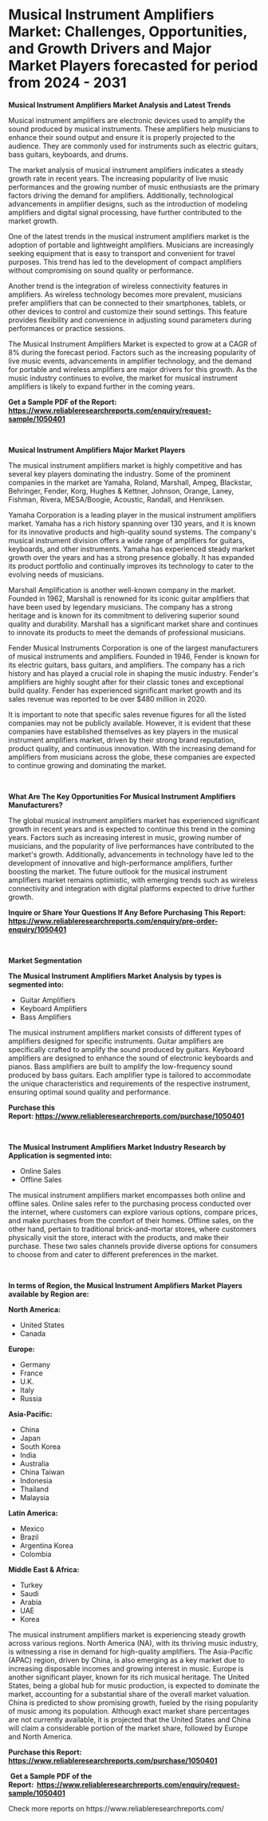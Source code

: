 <p><h1>Musical Instrument Amplifiers Market: Challenges, Opportunities, and Growth Drivers and Major Market Players forecasted for period from 2024 - 2031</h1></p><p><strong>Musical Instrument Amplifiers Market Analysis and Latest Trends</strong></p>
<p><p>Musical instrument amplifiers are electronic devices used to amplify the sound produced by musical instruments. These amplifiers help musicians to enhance their sound output and ensure it is properly projected to the audience. They are commonly used for instruments such as electric guitars, bass guitars, keyboards, and drums.</p><p>The market analysis of musical instrument amplifiers indicates a steady growth rate in recent years. The increasing popularity of live music performances and the growing number of music enthusiasts are the primary factors driving the demand for amplifiers. Additionally, technological advancements in amplifier designs, such as the introduction of modeling amplifiers and digital signal processing, have further contributed to the market growth.</p><p>One of the latest trends in the musical instrument amplifiers market is the adoption of portable and lightweight amplifiers. Musicians are increasingly seeking equipment that is easy to transport and convenient for travel purposes. This trend has led to the development of compact amplifiers without compromising on sound quality or performance.</p><p>Another trend is the integration of wireless connectivity features in amplifiers. As wireless technology becomes more prevalent, musicians prefer amplifiers that can be connected to their smartphones, tablets, or other devices to control and customize their sound settings. This feature provides flexibility and convenience in adjusting sound parameters during performances or practice sessions.</p><p>The Musical Instrument Amplifiers Market is expected to grow at a CAGR of 8% during the forecast period. Factors such as the increasing popularity of live music events, advancements in amplifier technology, and the demand for portable and wireless amplifiers are major drivers for this growth. As the music industry continues to evolve, the market for musical instrument amplifiers is likely to expand further in the coming years.</p></p>
<p><strong>Get a Sample PDF of the Report:&nbsp; <a href="https://www.reliableresearchreports.com/enquiry/request-sample/1050401">https://www.reliableresearchreports.com/enquiry/request-sample/1050401</a></strong></p>
<p>&nbsp;</p>
<p><strong>Musical Instrument Amplifiers Major Market Players</strong></p>
<p><p>The musical instrument amplifiers market is highly competitive and has several key players dominating the industry. Some of the prominent companies in the market are Yamaha, Roland, Marshall, Ampeg, Blackstar, Behringer, Fender, Korg, Hughes & Kettner, Johnson, Orange, Laney, Fishman, Rivera, MESA/Boogie, Acoustic, Randall, and Henriksen.</p><p>Yamaha Corporation is a leading player in the musical instrument amplifiers market. Yamaha has a rich history spanning over 130 years, and it is known for its innovative products and high-quality sound systems. The company's musical instrument division offers a wide range of amplifiers for guitars, keyboards, and other instruments. Yamaha has experienced steady market growth over the years and has a strong presence globally. It has expanded its product portfolio and continually improves its technology to cater to the evolving needs of musicians.</p><p>Marshall Amplification is another well-known company in the market. Founded in 1962, Marshall is renowned for its iconic guitar amplifiers that have been used by legendary musicians. The company has a strong heritage and is known for its commitment to delivering superior sound quality and durability. Marshall has a significant market share and continues to innovate its products to meet the demands of professional musicians.</p><p>Fender Musical Instruments Corporation is one of the largest manufacturers of musical instruments and amplifiers. Founded in 1946, Fender is known for its electric guitars, bass guitars, and amplifiers. The company has a rich history and has played a crucial role in shaping the music industry. Fender's amplifiers are highly sought after for their classic tones and exceptional build quality. Fender has experienced significant market growth and its sales revenue was reported to be over $480 million in 2020.</p><p>It is important to note that specific sales revenue figures for all the listed companies may not be publicly available. However, it is evident that these companies have established themselves as key players in the musical instrument amplifiers market, driven by their strong brand reputation, product quality, and continuous innovation. With the increasing demand for amplifiers from musicians across the globe, these companies are expected to continue growing and dominating the market.</p></p>
<p>&nbsp;</p>
<p><strong>What Are The Key Opportunities For Musical Instrument Amplifiers Manufacturers?</strong></p>
<p><p>The global musical instrument amplifiers market has experienced significant growth in recent years and is expected to continue this trend in the coming years. Factors such as increasing interest in music, growing number of musicians, and the popularity of live performances have contributed to the market's growth. Additionally, advancements in technology have led to the development of innovative and high-performance amplifiers, further boosting the market. The future outlook for the musical instrument amplifiers market remains optimistic, with emerging trends such as wireless connectivity and integration with digital platforms expected to drive further growth.</p></p>
<p><strong>Inquire or Share Your Questions If Any Before Purchasing This Report: <a href="https://www.reliableresearchreports.com/enquiry/pre-order-enquiry/1050401">https://www.reliableresearchreports.com/enquiry/pre-order-enquiry/1050401</a></strong></p>
<p>&nbsp;</p>
<p><strong>Market Segmentation</strong></p>
<p><strong>The Musical Instrument Amplifiers Market Analysis by types is segmented into:</strong></p>
<p><ul><li>Guitar Amplifiers</li><li>Keyboard Amplifiers</li><li>Bass Amplifiers</li></ul></p>
<p><p>The musical instrument amplifiers market consists of different types of amplifiers designed for specific instruments. Guitar amplifiers are specifically crafted to amplify the sound produced by guitars. Keyboard amplifiers are designed to enhance the sound of electronic keyboards and pianos. Bass amplifiers are built to amplify the low-frequency sound produced by bass guitars. Each amplifier type is tailored to accommodate the unique characteristics and requirements of the respective instrument, ensuring optimal sound quality and performance.</p></p>
<p><strong>Purchase this Report:&nbsp;<a href="https://www.reliableresearchreports.com/purchase/1050401">https://www.reliableresearchreports.com/purchase/1050401</a></strong></p>
<p>&nbsp;</p>
<p><strong>The Musical Instrument Amplifiers Market Industry Research by Application is segmented into:</strong></p>
<p><ul><li>Online Sales</li><li>Offline Sales</li></ul></p>
<p><p>The musical instrument amplifiers market encompasses both online and offline sales. Online sales refer to the purchasing process conducted over the internet, where customers can explore various options, compare prices, and make purchases from the comfort of their homes. Offline sales, on the other hand, pertain to traditional brick-and-mortar stores, where customers physically visit the store, interact with the products, and make their purchase. These two sales channels provide diverse options for consumers to choose from and cater to different preferences in the market.</p></p>
<p>&nbsp;</p>
<p><strong>In terms of Region, the Musical Instrument Amplifiers Market Players available by Region are:</strong></p>
<p>
    <p> <strong> North America: </strong>
        <ul>
            <li>United States</li>
            <li>Canada</li>
        </ul>
        </p> 
    <p> <strong> Europe: </strong>
        <ul>
            <li>Germany</li>
            <li>France</li>
            <li>U.K.</li>
            <li>Italy</li>
            <li>Russia</li>
        </ul>
        </p> 
    <p> <strong> Asia-Pacific: </strong>
        <ul>
            <li>China</li>
            <li>Japan</li>
            <li>South Korea</li>
            <li>India</li>
            <li>Australia</li>
            <li>China Taiwan</li>
            <li>Indonesia</li>
            <li>Thailand</li>
            <li>Malaysia</li>
        </ul>
        </p> 
    <p> <strong> Latin America: </strong>
        <ul>
            <li>Mexico</li>
            <li>Brazil</li>
            <li>Argentina Korea</li>
            <li>Colombia</li>
        </ul>
        </p> 
    <p> <strong> Middle East & Africa: </strong>
        <ul>
            <li>Turkey</li>
            <li>Saudi</li>
            <li>Arabia</li>
            <li>UAE</li>
            <li>Korea</li>
        </ul>
    </p>
    </p>
<p><p>The musical instrument amplifiers market is experiencing steady growth across various regions. North America (NA), with its thriving music industry, is witnessing a rise in demand for high-quality amplifiers. The Asia-Pacific (APAC) region, driven by China, is also emerging as a key market due to increasing disposable incomes and growing interest in music. Europe is another significant player, known for its rich musical heritage. The United States, being a global hub for music production, is expected to dominate the market, accounting for a substantial share of the overall market valuation. China is predicted to show promising growth, fueled by the rising popularity of music among its population. Although exact market share percentages are not currently available, it is projected that the United States and China will claim a considerable portion of the market share, followed by Europe and North America.</p></p>
<p><strong>Purchase this Report: <a href="https://www.reliableresearchreports.com/purchase/1050401">https://www.reliableresearchreports.com/purchase/1050401</a></strong></p>
<p>&nbsp;<strong>Get a Sample PDF of the Report:&nbsp;&nbsp;<a href="https://www.reliableresearchreports.com/enquiry/request-sample/1050401">https://www.reliableresearchreports.com/enquiry/request-sample/1050401</a></strong></p>
<p><strong></strong></p>
<p>Check more reports on https://www.reliableresearchreports.com/</p>